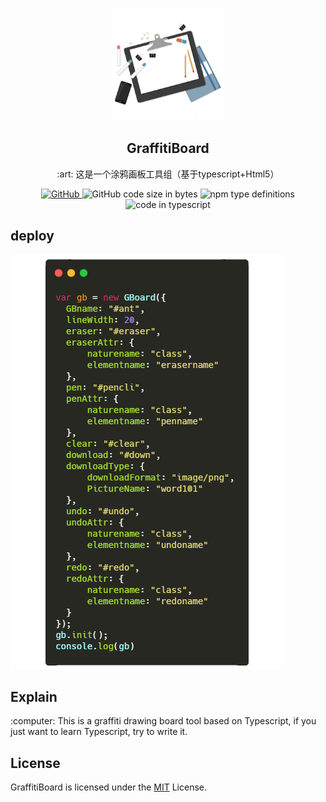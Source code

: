 ﻿<div align="center">
  <p align="center">
    <img width="180" height="180" src="GBlogo.jpg">
  </p>
  <h2 align="center">GraffitiBoard</h2>
  <p align="center">:art: 这是一个涂鸦画板工具组（基于typescript+Html5）</p>
  <a href="https://github.com/wangqiaoqiaogithub/GraffitiBoard/blob/master/LICENSE">
    <img alt="GitHub" src="https://img.shields.io/github/license/wangqiaoqiaogithub/GraffitiBoard.svg?color=%64d47c&style=flat-square">
  <a>
    <img alt="GitHub code size in bytes" src="https://img.shields.io/github/languages/code-size/wangqiaoqiaogithub/GraffitiBoard.svg?style=flat-square&color=%61f681">
  </a>
  <a>
    <img alt="npm type definitions" src="https://img.shields.io/badge/node-%3E%3D6.0-green.svg?style=flat-square">
  </a>
  <a>
    <img alt="code in typescript" src="https://img.shields.io/badge/%3C%2F%3E-Typescript-blue.svg?style=flat-square">
  </a>  
</div>
 <div>
  <h2 align="left">
    deploy
  </h2>
  <p align="left">
    <img src="./examples/img/carbon.png">
  </p>
</div>
<div>
  <h2 align="left">
    Explain
  </h2>
  <p font-size="20px" align="left">
    :computer: This is a graffiti drawing board tool based on Typescript, if you just want to learn Typescript, try to write it.
  </p>
</div>
<div>
  <h2 align="left">
    License
  </h2>
  <p>
    GraffitiBoard is licensed under the <a alt="MIT协议" href="https://github.com/wangqiaoqiaogithub/GraffitiBoard/blob/master/LICENSE">MIT</a> License.
  </p>
</div>
